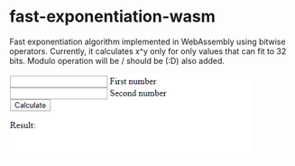 # fast-exponentiation-wasm
Fast exponentiation algorithm implemented in WebAssembly using bitwise operators.
Currently, it calculates x^y only for only values that can fit to 32 bits. Modulo operation will be / should be (:D) also added.

![](wasm.gif)
